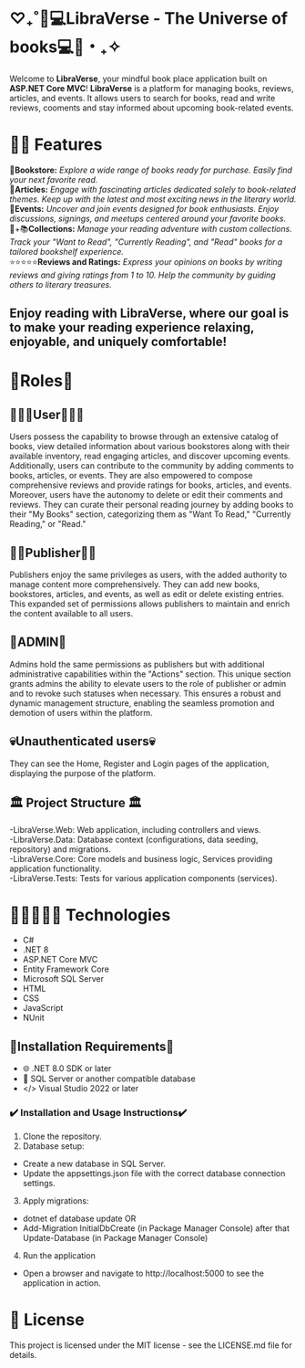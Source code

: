 # ♡₊˚🦢💻LibraVerse - The Universe of books💻🦢・₊✧
Welcome to **LibraVerse**, your mindful book place application built on **ASP.NET Core MVC**! **LibraVerse** is a platform for managing books, reviews, articles, and events. It allows users to search for books, read and write reviews, cooments and stay informed about upcoming book-related events.

# 🤩📖 Features
🏬**Bookstore:** *Explore a wide range of books ready for purchase. Easily find your next favorite read.* <br>
📜**Articles:** *Engage with fascinating articles dedicated solely to book-related themes. Keep up with the latest and most exciting news in the literary world.* <br>
📣**Events:** *Uncover and join events designed for book enthusiasts. Enjoy discussions, signings, and meetups centered around your favorite books.* <br>
🧋+📚**Collections:** *Manage your reading adventure with custom collections. Track your "Want to Read", "Currently Reading", and "Read" books for a tailored bookshelf experience.* <br>
⭐⭐⭐⭐⭐**Reviews and Ratings:** *Express your opinions on books by writing reviews and giving ratings from 1 to 10. Help the community by guiding others to literary treasures.* <br>

## Enjoy reading with LibraVerse, where our goal is to make your reading experience relaxing, enjoyable, and uniquely comfortable!

# 👑Roles👑
## 👨🏻‍💻User👨🏻‍💻
Users possess the capability to browse through an extensive catalog of books, view detailed information about various bookstores along with their available inventory, read engaging articles, and discover upcoming events. Additionally, users can contribute to the community by adding comments to books, articles, or events. They are also empowered to compose comprehensive reviews and provide ratings for books, articles, and events. Moreover, users have the autonomy to delete or edit their comments and reviews. They can curate their personal reading journey by adding books to their "My Books" section, categorizing them as "Want To Read," "Currently Reading," or "Read."

## ✍🏼Publisher✍🏼
Publishers enjoy the same privileges as users, with the added authority to manage content more comprehensively. They can add new books, bookstores, articles, and events, as well as edit or delete existing entries. This expanded set of permissions allows publishers to maintain and enrich the content available to all users.

## 💸ADMIN💸
Admins hold the same permissions as publishers but with additional administrative capabilities within the "Actions" section. This unique section grants admins the ability to elevate users to the role of publisher or admin and to revoke such statuses when necessary. This ensures a robust and dynamic management structure, enabling the seamless promotion and demotion of users within the platform.

## 💀Unauthenticated users💀
They can see the Home, Register and Login pages of the application, displaying the purpose of the platform.

## 🏛️ Project Structure 🏛️
-LibraVerse.Web: Web application, including controllers and views.<br>
-LibraVerse.Data: Database context (configurations, data seeding, repository) and migrations.<br>
-LibraVerse.Core: Core models and business logic, Services providing application functionality.<br>
-LibraVerse.Tests: Tests for various application components (services).

# 👨🏻‍💻🦾💡 Technologies
- C#
- .NET 8
- ASP.NET Core MVC
- Entity Framework Core
- Microsoft SQL Server
- HTML
- CSS
- JavaScript
- NUnit

## 🧩Installation Requirements🧩
- 🌐  .NET 8.0 SDK or later
- 📶  SQL Server or another compatible database
- </> Visual Studio 2022 or later
  
### ✔️ Installation and Usage Instructions✔️ 
1. Clone the repository.
2. Database setup:
  - Create a new database in SQL Server.
  - Update the appsettings.json file with the correct database connection settings.
3. Apply migrations:
  - dotnet ef database update
    OR
  - Add-Migration InitialDbCreate (in Package Manager Console) after that Update-Database (in Package Manager Console)                              
4. Run the application
  - Open a browser and navigate to http://localhost:5000 to see the application in action.
    
# 🔰 License
This project is licensed under the MIT license - see the LICENSE.md file for details.
